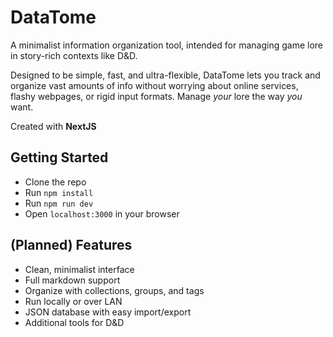 # DataTome
A minimalist information organization tool, intended for managing game lore in story-rich contexts like D&D.

Designed to be simple, fast, and ultra-flexible, DataTome lets you track and organize vast amounts of info without worrying about online services, flashy webpages, or rigid input formats.  Manage *your* lore the way *you* want.

Created with **NextJS**

## Getting Started
- Clone the repo
- Run `npm install`
- Run `npm run dev`
- Open `localhost:3000` in your browser

## (Planned) Features
- Clean, minimalist interface
- Full markdown support
- Organize with collections, groups, and tags
- Run locally or over LAN
- JSON database with easy import/export
- Additional tools for D&D
